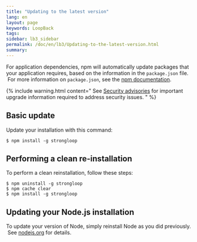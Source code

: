 ```yaml
---
title: "Updating to the latest version"
lang: en
layout: page
keywords: LoopBack
tags:
sidebar: lb3_sidebar
permalink: /doc/en/lb3/Updating-to-the-latest-version.html
summary:
---
```


For application dependencies, npm will automatically update packages that your application requires, based on the information in the `package.json` file.  For more information on `package.json`, see the [npm documentation](https://npmjs.org/doc/json.html).  

{% include warning.html content="
See [Security advisories](Security-advisories) for important upgrade information required to address security issues.
" %}

## Basic update

Update your installation with this command:

`$ npm install -g strongloop`

## Performing a clean re-installation

To perform a clean reinstallation, follow these steps:

```
$ npm uninstall -g strongloop
$ npm cache clear
$ npm install -g strongloop
```

## Updating your Node.js installation

To update your version of Node, simply reinstall Node as you did previously.  See [nodejs.org](http://nodejs.org/) for details.
